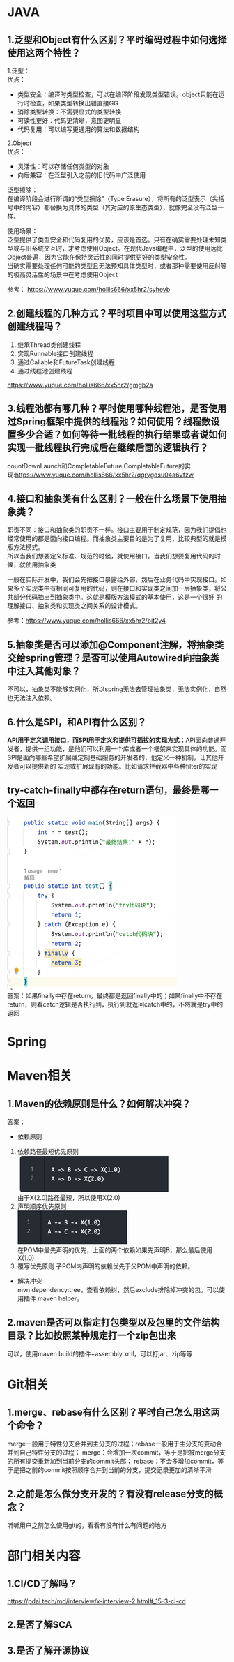 # JAVA
## 1.泛型和Object有什么区别？平时编码过程中如何选择使用这两个特性？
1.泛型：  
优点：  
* 类型安全：编译时类型检查，可以在编译阶段发现类型错误。object只能在运行时检查，如果类型转换出错直接GG
* 消除类型转换：不需要显式的类型转换
* 可读性更好：代码更清晰，意图更明显
* 代码复用：可以编写更通用的算法和数据结构  

2.Object  
优点：
* 灵活性：可以存储任何类型的对象
* 向后兼容：在泛型引入之前的旧代码中广泛使用  

泛型擦除：  
在编译阶段会进行所谓的“类型擦除”（Type Erasure），将所有的泛型表示（尖括号中的内容）都替换为具体的类型（其对应的原生态类型），就像完全没有泛型一样。   

使用场景：    
泛型提供了类型安全和代码复用的优势，应该是首选。只有在确实需要处理未知类型或与旧系统交互时，才考虑使用Object。在现代Java编程中，泛型的使用远比Object普遍，因为它能在保持灵活性的同时提供更好的类型安全性。   
当确实需要处理任何可能的类型且无法预知具体类型时，或者那种需要使用反射等的极高灵活性的场景中在考虑使用Object

参考：
https://www.yuque.com/hollis666/xx5hr2/syhevb

## 2.创建线程的几种方式？平时项目中可以使用这些方式创建线程吗？
1. 继承Thread类创建线程
2. 实现Runnable接口创建线程
3. 通过Callable和FutureTask创建线程
4. 通过线程池创建线程

https://www.yuque.com/hollis666/xx5hr2/gmgb2a

## 3.线程池都有哪几种？平时使用哪种线程池，是否使用过Spring框架中提供的线程池？如何使用？线程数设置多少合适？如何等待一批线程的执行结果或者说如何实现一批线程执行完成后在继续后面的逻辑执行？
countDownLaunch和CompletableFuture,CompletableFuture的实现:https://www.yuque.com/hollis666/xx5hr2/qgrygdsu04a6vfzw
## 4.接口和抽象类有什么区别？一般在什么场景下使用抽象类？
职责不同：接口和抽象类的职责不一样。接口主要用于制定规范，因为我们提倡也经常使用的都是面向接口编程。而抽象类主要目的是为了复用，比较典型的就是模版方法模式。  
所以当我们想要定义标准、规范的时候，就使用接口。当我们想要复用代码的时候，就使用抽象类   

一般在实际开发中，我们会先把接口暴露给外部，然后在业务代码中实现接口。如果多个实现类中有相同可复用的代码，则在接口和实现类之间加一层抽象类，将公共部分代码抽出到抽象类中。这就是模版方法模式的基本使用，这是一个很好
的理解接口、抽象类和实现类之间关系的设计模式。   

参考：https://www.yuque.com/hollis666/xx5hr2/bit2y4
## 5.抽象类是否可以添加@Component注解，将抽象类交给spring管理？是否可以使用Autowired向抽象类中注入其他对象？  
不可以，抽象类不能够实例化，所以spring无法去管理抽象类，无法实例化，自然也无法注入依赖。  
## 6.什么是SPI，和API有什么区别？
**API用于定义调用接口，而SPI用于定义和提供可插拔的实现方式**；API面向普通开发者，提供一组功能，是他们可以利用一个库或者一个框架来实现具体的功能。而SPI是面向哪些希望扩展或定制基础服务的开发者的，他定义一种机制，让其他开发者可以提供新的
实现或扩展现有的功能。比如请求拦截器中各种filter的实现  
## try-catch-finally中都存在return语句，最终是哪一个返回
![img_2.png](img_2.png)  
答案：如果finally中存在return，最终都是返回finally中的；如果finally中不存在return，则看catch逻辑是否执行到，执行到就返回catch中的，不然就是try中的返回
# Spring
# Maven相关
## 1.Maven的依赖原则是什么？如何解决冲突？
答案：
* 依赖原则
1. 依赖路径最短优先原则  
![img.png](img.png)  
由于X(2.0)路径最短，所以使用X(2.0)  
2. 声明顺序优先原则  
![img_1.png](img_1.png)  
在POM中最先声明的优先，上面的两个依赖如果先声明B，那么最后使用X(1.0)
3. 覆写优先原则
子POM内声明的依赖优先于父POM中声明的依赖。 
* 解决冲突    
mvn dependency:tree，查看依赖树，然后exclude排除掉冲突的包。可以使用插件 maven helper。
## 2.maven是否可以指定打包类型以及包里的文件结构目录？比如按照某种规定打一个zip包出来
可以，使用maven build的插件+assembly.xml，可以打jar、zip等等

# Git相关
## 1.merge、rebase有什么区别？平时自己怎么用这两个命令？
merge一般用于特性分支合并到主分支的过程；rebase一般用于主分支的变动合并到自己特性分支的过程；
merge：会增加一次commit，等于是把被merge分支的所有提交重新加到当前分支的commit头部；
rebase：不会多增加commit，等于是把之前的commit按照顺序合并到当前的分支，提交记录更加的清晰平滑  
## 2.之前是怎么做分支开发的？有没有release分支的概念？
听听用户之前怎么使用git的，看看有没有什么有问题的地方  



# 部门相关内容
## 1.CI/CD了解吗？
https://pdai.tech/md/interview/x-interview-2.html#_15-3-ci-cd
## 2.是否了解SCA
## 3.是否了解开源协议
